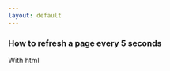```yaml
---
layout: default
---
```


### How to refresh a page every 5 seconds

With html

<meta http-equiv="refresh" content="5; URL=http://www.yourdomain.com/yoursite.html">

<br>

